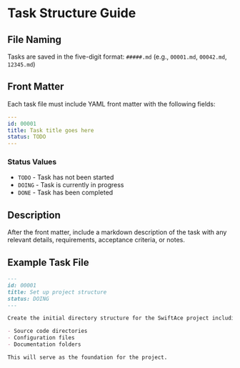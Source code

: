 # Task Structure Guide

## File Naming

Tasks are saved in the five-digit format: `#####.md` (e.g., `00001.md`, `00042.md`, `12345.md`)

## Front Matter

Each task file must include YAML front matter with the following fields:

```yaml
---
id: 00001
title: Task title goes here
status: TODO
---
```

### Status Values

- `TODO` - Task has not been started
- `DOING` - Task is currently in progress
- `DONE` - Task has been completed

## Description

After the front matter, include a markdown description of the task with any relevant details, requirements, acceptance criteria, or notes.

## Example Task File

```markdown
---
id: 00001
title: Set up project structure
status: DOING
---

Create the initial directory structure for the SwiftAce project including:

- Source code directories
- Configuration files
- Documentation folders

This will serve as the foundation for the project.
```